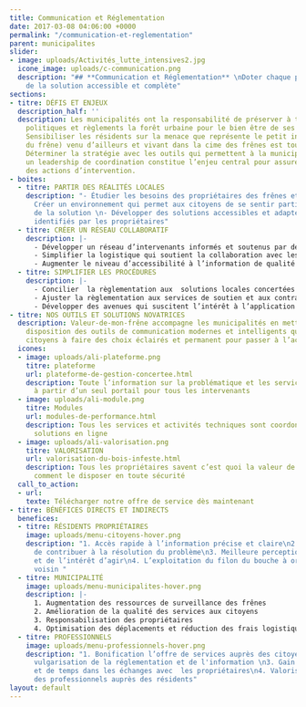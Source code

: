 ```yaml
---
title: Communication et Réglementation
date: 2017-03-08 04:06:00 +0000
permalink: "/communication-et-reglementation"
parent: municipalites
slider:
- image: uploads/Activités_lutte_intensives2.jpg
  icone_image: uploads/c-communication.png
  description: "## **Communication et Réglementation** \nDoter chaque propriétaire
    de la solution accessible et complète"
sections:
- titre: DÉFIS ET ENJEUX
  description_half: ''
  description: Les municipalités ont la responsabilité de préserver à travers des
    politiques et règlements la forêt urbaine pour le bien être de ses résidents.
    Sensibiliser les résidents sur la menace que représente le petit insecte (agrile
    du frêne) venu d’ailleurs et vivant dans la cime des frênes est tout une commande.
    Déterminer la stratégie avec les outils qui permettent à la municipalité  d’établir
    un leadership de coordination constitue l’enjeu central pour assurer le contrôle
    des actions d’intervention.
- boites:
  - titre: PARTIR DES RÉALITÉS LOCALES
    description: "- Étudier les besoins des propriétaires des frênes et des intervenants\n-
      Créer un environnement qui permet aux citoyens de se sentir partie prenante
      de la solution \n- Développer des solutions accessibles et adaptées aux défis
      identifiés par les propriétaires"
  - titre: CRÉER UN RÉSEAU COLLABORATIF
    description: |-
      - Développer un réseau d’intervenants informés et soutenus par des outils disponibles
      - Simplifier la logistique qui soutient la collaboration avec les propriétaires d’arbres
      - Augmenter le niveau d’accessibilité à l’information de qualité
  - titre: SIMPLIFIER LES PROCÉDURES
    description: |-
      - Concilier  la règlementation aux  solutions locales concertées
      - Ajuster la règlementation aux services de soutien et aux contraintes des intervenants
      - Développer des avenues qui suscitent l’intérêt à l’application de la règlemen- tation dans les meilleurs délais
- titre: NOS OUTILS ET SOLUTIONS NOVATRICES
  description: Valeur-de-mon-frêne accompagne les municipalités en mettant à leur
    disposition des outils de communication modernes et intelligents qui aident les
    citoyens à faire des choix éclairés et permanent pour passer à l’action rapidement.
  icones:
  - image: uploads/ali-plateforme.png
    titre: plateforme
    url: plateforme-de-gestion-concertee.html
    description: Toute l’information sur la problématique et les services sont disponibles
      à partir d’un seul portail pour tous les intervenants
  - image: uploads/ali-module.png
    titre: Modules
    url: modules-de-performance.html
    description: Tous les services et activités techniques sont coordonnés par des
      solutions en ligne
  - image: uploads/ali-valorisation.png
    titre: VALORISATION
    url: valorisation-du-bois-infeste.html
    description: Tous les propriétaires savent c’est quoi la valeur de leur bois et
      comment le disposer en toute sécurité
  call_to_action:
  - url: 
    texte: Télécharger notre offre de service dès maintenant
- titre: BÉNÉFICES DIRECTS ET INDIRECTS
  benefices:
  - titre: RÉSIDENTS PROPRIÉTAIRES
    image: uploads/menu-citoyens-hover.png
    description: "1. Accès rapide à l’information précise et claire\n2. Sentiment
      de contribuer à la résolution du problème\n3. Meilleure perception de la problématique
      et de l’intérêt d’agir\n4. L’exploitation du filon du bouche à oreilles entre
      voisin "
  - titre: MUNICIPALITÉ
    image: uploads/menu-municipalites-hover.png
    description: |-
      1. Augmentation des ressources de surveillance des frênes
      2. Amélioration de la qualité des services aux citoyens
      3. Responsabilisation des propriétaires
      4. Optimisation des déplacements et réduction des frais logistiques
  - titre: PROFESSIONNELS
    image: uploads/menu-professionnels-hover.png
    description: "1. Bonification l’offre de services auprès des citoyens\n2. Meilleure
      vulgarisation de la réglementation et de l'information \n3. Gain d’efficacité
      et de temps dans les échanges avec  les propriétaires\n4. Valorisation de l’image
      des professionnels auprès des résidents"
layout: default
---
```

